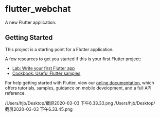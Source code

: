 # flutter_webchat

A new Flutter application.

## Getting Started

This project is a starting point for a Flutter application.

A few resources to get you started if this is your first Flutter project:

- [Lab: Write your first Flutter app](https://flutter.dev/docs/get-started/codelab)
- [Cookbook: Useful Flutter samples](https://flutter.dev/docs/cookbook)

For help getting started with Flutter, view our
[online documentation](https://flutter.dev/docs), which offers tutorials,
samples, guidance on mobile development, and a full API reference.

/Users/hjb/Desktop/截屏2020-03-03 下午6.33.33.png
/Users/hjb/Desktop/截屏2020-03-03 下午6.33.45.png
